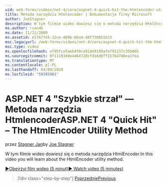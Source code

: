 ```yaml
---
uid: web-forms/videos/net-4/core/aspnet-4-quick-hit-the-htmlencoder-utility-method
title: Metoda narzędzia Htmlencoder | Dokumentacja firmy Microsoft
author: JoeStagner
description: W tym filmie wideo dowiesz się o metoda narzędzia HtmlEncoder.
ms.author: riande
ms.date: 11/11/2009
ms.assetid: e1f67fe5-32ce-409b-bba4-d8f730851b33
msc.legacyurl: /web-forms/videos/net-4/core/aspnet-4-quick-hit-the-htmlencoder-utility-method
msc.type: video
ms.openlocfilehash: ef95fce5aeb4f0ca91de9198afef91137c35b005
ms.sourcegitcommit: 0f1119340e4464720cfd16d0ff15764746ea1fea
ms.translationtype: MT
ms.contentlocale: pl-PL
ms.lasthandoff: 04/09/2019
ms.locfileid: "59385981"
---
```

# <a name="aspnet-4-quick-hit--the-htmlencoder-utility-method"></a><span data-ttu-id="880c8-103">ASP.NET 4 "Szybkie strzał" — Metoda narzędzia Htmlencoder</span><span class="sxs-lookup"><span data-stu-id="880c8-103">ASP.NET 4 "Quick Hit" – The HtmlEncoder Utility Method</span></span>

<span data-ttu-id="880c8-104">przez [Stagner Jan](https://github.com/JoeStagner)</span><span class="sxs-lookup"><span data-stu-id="880c8-104">by [Joe Stagner](https://github.com/JoeStagner)</span></span>

<span data-ttu-id="880c8-105">W tym filmie wideo dowiesz się o metoda narzędzia HtmlEncoder.</span><span class="sxs-lookup"><span data-stu-id="880c8-105">In this video you will learn about the HtmlEncoder utility method.</span></span>

[<span data-ttu-id="880c8-106">&#9654;Obejrzyj film wideo (5 minut)</span><span class="sxs-lookup"><span data-stu-id="880c8-106">&#9654; Watch video (5 minutes)</span></span>](https://channel9.msdn.com/Blogs/ASP-NET-Site-Videos/aspnet-4-quick-hit-the-htmlencoder-utility-method)

> [!div class="step-by-step"]
> [<span data-ttu-id="880c8-107">Poprzednie</span><span class="sxs-lookup"><span data-stu-id="880c8-107">Previous</span></span>](aspnet-4-quick-hit-predictable-client-ids.md)
